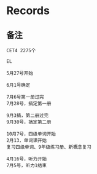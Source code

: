 # Records





## 备注



```
CET4 2275个

EL

5月27号开始

6月1号确定

7月6号第一册过完
7月28号，搞定第一册

9月3搞，第二册过完
9月30号，搞定第二册

10月7号，四级单词开始
2月13，单词课开始
复习四级单词、9年级练习册、新概念复习

4月16号，听力开始
7月5号，听力1结束



```

